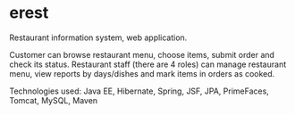 erest
=====

Restaurant information system, web application.

Customer can browse restaurant menu, choose items, submit order and check its status.
Restaurant staff (there are 4 roles) can manage restaurant menu, view reports by days/dishes and mark items in orders as cooked.

Technologies used: Java EE, Hibernate, Spring, JSF, JPA, PrimeFaces, Tomcat, MySQL, Maven
